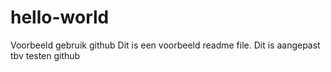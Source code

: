 # hello-world
Voorbeeld gebruik github
Dit is een voorbeeld readme file.
Dit is aangepast tbv testen github

